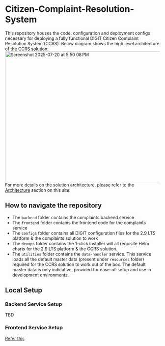 # Citizen-Complaint-Resolution-System
This repository houses the code, configuration and deployment configs necessary for deploying a fully functional DIGIT Citizen Complaint Resolution System (CCRS). 
Below diagram shows the high level architecture of the CCRS solution:
<img width="967" height="426" alt="Screenshot 2025-07-20 at 5 50 08 PM" src="https://github.com/user-attachments/assets/8e421d9c-09fb-4193-bec4-faea3bcb653b" />
For more details on the solution architecture, please refer to the [Architecture](https://docs.digit.org/complaints-resolution/design/architecture) section on this site.

## How to navigate the repository
- The `backend` folder contains the complaints backend service
- The `frontend` folder contains the frontend code for the complaints service
- The `configs` folder contains all DIGIT configuration files for the 2.9 LTS platform & the complaints solution to work
- The `devops` folder contains the 1-click installer will all requisite Helm charts for the 2.9 LTS platform & the CCRS solution.
- The `utilities` folder contains the `data-handler` service. This service loads all the default master data (present under `resources` folder) required for the CCRS solution to work out of the box. The default master data is only indicative, provided for ease-of-setup and use in development environments. 

## Local Setup
### Backend Service Setup
TBD
### Frontend Service Setup
[Refer this](https://github.com/egovernments/Citizen-Complaint-Resolution-System/blob/develop/frontend/micro-ui/README.md)


